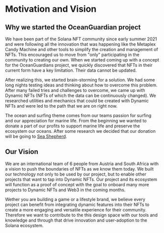 # Motivation and Vision

## Why we started the OceanGuardian project

We have been part of the Solana NFT community since early summer 2021 and were following all the innovation that was happening like the Metaplex Candy Machine and other tools to simplify the creation and management of NFTs. This encouraged us to move from "only" participating in the community to creating our own. When we started coming up with a concept for the OceanGuardians project, we quickly discovered that NFTs in their current form have a key limitation. Their data cannot be updated.

After realizing this, we started brain-storming for a solution. We had some long nights testing ideas and thinking about how to overcome this problem. After many failed tries and challenges to overcome, we came up with Dynamic NFTs (NFTs of which the data can be continuously changed). We researched utilities and mechanics that could be created with Dynamic NFTs and were led to the path that we are on right now.

The ocean and surfing theme comes from our teams passion for surfing and our appreciation for marine life. From the beginning we wanted to donate a part of our profits to support marine life and preserve the ecosystem our oceans. After some research we decided that our donation will be going to [Sea Shepherd](https://www.seashepherdglobal.org).

## Our Vision

We are an international team of 6 people from Austria and South Africa with a vision to push the boundaries of NFTs as we know them today. We built our technology not only to be used by our project, but to enable other projects that want to tap into Dynamic NFTs. Our project and its ecosystem will function as a proof of concept with the goal to onboard many more projects to Dynamic NFTs and Web3 in the coming months.

Wether you are building a game or a lifestyle brand, we believe every project can benefit from integrating dynamic features into their NFTs to create a more engaging and versatile experience for their community. Therefore we want to contribute to the this design space with our tools and knowledge and through that drive innovation and user-adoption to the Solana ecosystem.
